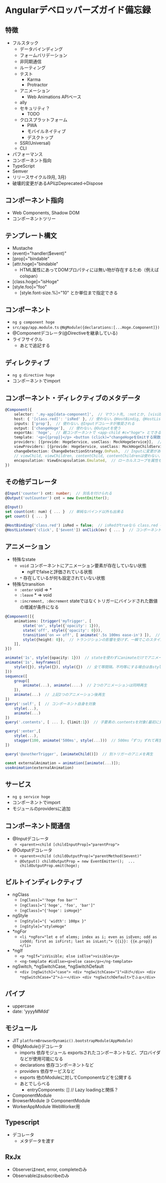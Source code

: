 # Angularデベロッパーズガイド備忘録

## 特徴

* フルスタック
    + データバインディング
    + フォームバリデーション
    + 非同期通信
    + ルーティング
    + テスト
        - Karma
        - Protractor
    + アニメーション
        - Web Animations APIベース
    + ally
    + セキュリティ？
        - TODO
    + クロスプラットフォーム
        - PWA
        - モバイルネイティブ
        - デスクトップ
    + SSR(Universal)
    + CLI
* パフォーマンス
* コンポーネント指向
* TypeScript
* Semver
* リリースサイクル(9月, 3月)
* 破壊的変更があるAPIはDeprecated→Dispose


## コンポーネント指向

* Web Components, Shadow DOM
* コンポーネントツリー

## テンプレート構文

* Mustache
* (event)="handler($event)"
* [prop]="bindable"
* [attr.hoge]="bindable"
    + HTML属性にあってDOMプロパティには無い物が存在するため（例えばcolspan）
* [class.hoge]="isHoge"
* [style.foo]="foo"
    + [style.font-size.%]="10" とか単位まで指定できる

## コンポーネント

* `ng g component hoge`
* `src/app/app.module.ts` `@NgModule({declarations:[...Hoge.Component]})`
* @Componentデコレータ(@Directiveを継承している)
* ライフサイクル
    + あとで追記する

## ディレクティブ

* `ng g directive hoge`
* コンポーネントでimport

## コンポーネント・ディレクティブのメタデータ

```ts
@Component({
    selector: '.my-app[data-component]',  // マウント先, :notとか, [visible=false]とか指定できる CSSセレクタほど柔軟ではない
    host: { '[class.red]': 'isRed' }, // 使わない。@HostBindig, @HostListenerを使う
    inputs: ['prop'],  // 使わない。@Inputデコレータが推奨される
    output: ['changeHoge'],  // 使わない。@Outputを使う
    exportAs: 'hoge',  // 親コンポーネントで <app-child #c="hoge"> とできる
    template: '<p>{{prop}}</p> <button (click)="changeHogeをEmitする関数()">ボタン</button>',
    providers: [{provide: HogeService, useClass: MockHogeService}],  // コンストラクタでHogeService型の引数があればMockHogeServiceがDIされる
    viewProviders: [{provide: HogeService, useClass: MockHogeChildService}],  // viewChild(ネストした子コンポーネントにはMockHogeChildServiceがDIされる)
    changeDetection: ChangeDetectionStrategy.OnPush,  // Inputに変更があった時だけ変更検知
    // viewChild, viewChildren, contentChild, contentChildrenは使わない、各デコレータを使う
    encapsulation: ViewEncapsulation.Emulated,  // ローカルスコープを属性セレクタか、ShadowDOMで実現するか
})
```

## その他デコレータ

```ts
@Input('counter') cnt: number;  // 別名を付けられる
@Output('outCounter') cnt = new EventEmitter();

@Input()
set count(cnt: num) { ... }  // 単純なバインド以外も出来る
get count() { ... }

@HostBinding('class.red') isRed = false;  // isRedがtrueなら class.red を付与
@HostListener('click', ['$event']) onClick(ev) { ... }  // コンポーネントのclickイベントにバインド
```


## アニメーション

* 特殊なstate
    + `void` コンポーネントにアニメーション要素が存在していない状態
        - ngIfでfalseと評価されている状態
    + `*` 存在しているが何も設定されていない状態
* 特殊なtransition
    + `:enter` void => *
    + `:leave` * => void
    + `:increment, :decrement` stateではなくトリガーにバインドされた数値の増減が条件になる

```ts
@Component([{
    animations: [trigger('myTrigger', [
        state('on', style({'opacity': 1})),
        state('off', style({'opacity': 0})),
        transition('on => off', [ animate('.5s 100ms ease-in') ]),  // 持続時間、開始遅延時間
        style({height: 0}),  // トランジションの影響を受けず、一瞬でこのスタイルに変わる。**'*'というワイルドカードもある**
    ]],
}])

animate('1s', style({opacity: 1}))  // stateを使わずにanimateだけでアニメーション可能
animate('1s', keyframes([
    style({}), style({}), style({})  // 全て等間隔。不均等にする場合は各styleにoffsetプロパティを0.0-1.0で記述
]))
sequence([
    group([
        animate(...), animate(....)  // 2つのアニメーションは同時再生
    ]),
    animate(...)  // 上記2つのアニメーション後再生
])
query(':self', [  // コンポーネント自身を対象
    style(...),
    animate(...)
])
query('.contents', [ ... ], {limit:1})  // 子要素の.contentsを対象(最初に見つかった1要素のみ)

query(':enter',[
    style(...),
    stagger(100, animate('500ms', style(...)))  // 500ms「ずつ」ずれて再生
])

query('@anotherTrigger', [animateChild()])  // 別トリガーのアニメを再生

const externalAnimation = animation([animate(...)]);
useAnimation(externalAnimation)
```

## サービス

* `ng g service hoge`
* コンポーネントでimport
* モジュールのprovidersに追加

## コンポーネント間通信

* @Inputデコレータ
    + `<parent><child [childInputProp]="parentProp">`
* @Outputデコレータ
    + `<parent><child (childOutputProp)="parentMethod($event)"`
    + `@Output() childOutputProp = new EventEmitter();  ... childOutputProp.emit(hoge);`

## ビルトインディレクティブ

* ngClass
    + `[ngClass]="'hoge foo bar'"`
    + `[ngClass]="['hoge', 'foo', 'bar']"`
    + `[ngClass]="{'hoge': isHoge}"`
* ngStyle
    + `[ngStyle]="{ 'width': 100px }"`
    + `[ngStyle]="styleHoge"`
* *ngFor
    + `<li *ngFor="let e of elems; index as i; even as isEven; odd as isOdd; first as isFirst; last as isLast;"> {{i}}: {{e.prop}} </li>`
* *ngIf
    + `<p *ngIf="isVisible; else isElse">visible</p>`
    + `<ng-template #isElse><p>else case</p></ng-template>`
* ngSwitch, *ngSwitchCase, *ngSwitchDefault
    + `<div [ngSwitch]="case"> <div *ngSwitchCase="1">ほげ</div> <div *ngSwitchCase="2">ふー</div> <div *ngSwitchDefault>でふぉ</div>`

## パイプ

* uppercase
* date: 'yyyyMMdd'

## モジュール

* JIT `platformBrowserDynamic().bootstrapModule(AppModule)`
* @NgModule()デコレータ
    + imports 依存モジュール exportsされたコンポーネントなど、プロバイダなどが使用可能になる
    + declarations 依存コンポーネントなど
    + providers 依存サービスなど
    + exports 他のModuleに対してComponentなどを公開する
    + あとでしらべる
        - entryComponents: [] // Lazy loadingと関係？
* ComponentModule
* BrowserModule ∋ ComponentModule
* WorkerAppModule WebWorker用

## Typescript

* デコレータ
    + メタデータを渡す

## RxJx

* Observerはnext, error, completeのみ
* Observableはsubscribeのみ